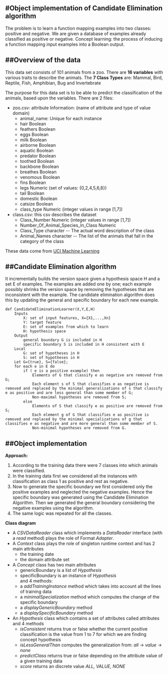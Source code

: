#Object implementation of Candidate Elimination algorithm
---------------------------------------------------------
The problem is to learn a function mapping examples into two classes: positive and negative. We are given a database of examples already classified as positive or negative.
Concept learning: the process of inducing a function mapping input examples into a Boolean output. 

##Overview of the data
------------------------
This data set consists of 101 animals from a zoo. There are **16 variables** with various traits to describe the animals. The **7 Class Types** are: Mammal, Bird, Reptile, Fish, Amphibian, Bug and Invertebrate

The purpose for this data set is to be able to predict the classification of the animals, based upon the variables. 
There are 2 files:
- zoo.csv: attribute Information: (name of attribute and type of value domain)
    - animal_name: Unique for each instance
    - hair Boolean
    - feathers Boolean
    - eggs Boolean
    - milk Boolean
    - airborne Boolean
    - aquatic Boolean
    - predator Boolean
    - toothed Boolean
    - backbone Boolean
    - breathes Boolean
    - venomous Boolean
    - fins Boolean
    - legs Numeric (set of values: {0,2,4,5,6,8})
    - tail Boolean
    - domestic Boolean
    - catsize Boolean
    - class_type Numeric (integer values in range [1,7])
- class.csv: this csv describes the dataset
    - Class_Number Numeric (integer values in range [1,7])
    - Number_Of_Animal_Species_In_Class Numeric
    - Class_Type character -- The actual word description of the class
    - Animal_Names character -- The list of the animals that fall in the category of the class

These data come from [UCI Machine Learning](https://archive.ics.uci.edu/ml/datasets/Zoo)

##Candidate Elimination algorithm
-------------------------------------
It incrementally builds the version space given a hypothesis space H and a set E of examples. The examples are added one by one; each example possibly shrinks the version space by removing the hypotheses that are inconsistent with the example. The candidate elimination algorithm does this by updating the general and specific boundary for each new example. 

    def CandidateEliminationLearner(X,Y,E,H) 
        Inputs
            X: set of input features, X={X1,...,Xn} 
            Y: target feature 
            E: set of examples from which to learn 
            H: hypothesis space 
        Output
            general boundary G is included in H 
            specific boundary S is included in H consistent with E 
        Local
            G: set of hypotheses in H 
            S: set of hypotheses in H 
        Let G={true}, S={false}; 
        for each e in E do 
            if ( e is a positive example) then 
                Elements of G that classify e as negative are removed from G; 
                Each element s of S that classifies e as negative is removed and replaced by the minimal generalizations of s that classify e as positive and are less general than some member of G; 
                Non-maximal hypotheses are removed from S; 
            else
                Elements of S that classify e as positive are removed from S; 
                Each element g of G that classifies e as positive is removed and replaced by the minimal specializations of g that classifies e as negative and are more general than some member of S. 
                Non-minimal hypotheses are removed from G. 
                        
##Object implementation
---------------------------
**Approach:**
1. According to the training data there were 7 classes into which animals were classified.
2. In the training data first we considered all the instances with classification as class 1 as positive and rest as negative.
3. Now to generate the specific boundary we first considered only the positive examples and neglected the negative examples. Hence the specific boundary was generated using the Candidate Elimination Algorithm. Then we generated the general boundary considering the negative examples using the algorithm.
4. The same logic was repeated for all the classes.

**Class diagram**
- A _CSVDataReader_ class which implements a _DataReader_ interface (with a _read_ method) plays the role of Format _Adapter_.
- A _Context_ class plays the role of singleton runtime context and has 2 main attributes
    - the training date
    - the domain attribute set
- A _Concept_ class has two main attributes
    - genericBoundary is a list of _Hypothesis_
    - specificBoundary is an instance of _Hypothesis_
<br/>and 4 methods:
    - a _addTrainingInstance_ method which takes into account all the lines of training data
    - a _minimalSpecialization_ method which computes the change of the specific boundary
    - a _displayGenericBoundary_ method
    - a _displaySpecificBoundary_ method
- An _Hypothesis_ class which contains a set of attributes called attributes and 4 methods
    - _isConsistent_ returns true or false whether the current positive classification is the value from 1 to 7 for which we are finding concept hypothesis
    - _isLessGeneralThan_ computes the generalization from: *all* -> *value* -> *none*
    - _predictClass_ returns true or false depending on the attribute value of a given training data
    - _score_ returns an discrete value *ALL, VALUE, NONE*



